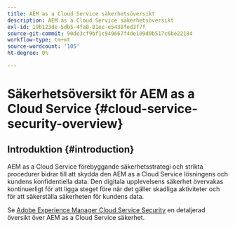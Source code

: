 ```yaml
---
title: AEM as a Cloud Service säkerhetsöversikt
description: AEM as a Cloud Service säkerhetsöversikt
exl-id: 19b123de-5db5-4fa8-81ec-e5438fed3f7f
source-git-commit: 90de3cf9bf1c949667f4de109d0b517c6be22184
workflow-type: tm+mt
source-wordcount: '105'
ht-degree: 0%

---
```


# Säkerhetsöversikt för AEM as a Cloud Service {#cloud-service-security-overview}

## Introduktion {#introduction}

AEM as a Cloud Service förebyggande säkerhetsstrategi och strikta procedurer bidrar till att skydda den AEM as a Cloud Service lösningens och kundens konfidentiella data. Den digitala upplevelsens säkerhet övervakas kontinuerligt för att ligga steget före när det gäller skadliga aktiviteter och för att säkerställa säkerheten för kundens data.

Se [Adobe Experience Manager Cloud Service Security](https://www.adobe.com/content/dam/cc/en/security/pdfs/AEMCloudService_Security_Overview.pdf) en detaljerad översikt över AEM as a Cloud Service säkerhet.
